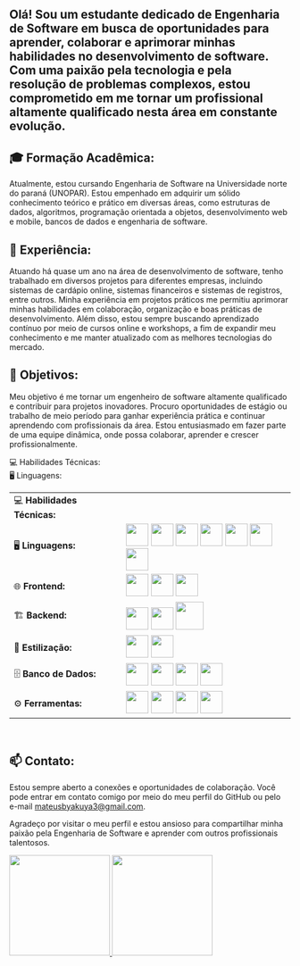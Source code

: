 ## Olá! Sou um estudante dedicado de Engenharia de Software em busca de oportunidades para aprender, colaborar e aprimorar minhas habilidades no desenvolvimento de software. Com uma paixão pela tecnologia e pela resolução de problemas complexos, estou comprometido em me tornar um profissional altamente qualificado nesta área em constante evolução.<br>

## 🎓 Formação Acadêmica:<br>
Atualmente, estou cursando Engenharia de Software na Universidade norte do paraná (UNOPAR). Estou empenhado em adquirir um sólido conhecimento teórico e prático em diversas áreas, como estruturas de dados, algoritmos, programação orientada a objetos, desenvolvimento web e mobile, bancos de dados e engenharia de software.<br>

## 💼 Experiência:<br>
Atuando há quase um ano na área de desenvolvimento de software, tenho trabalhado em diversos projetos para diferentes empresas, incluindo sistemas de cardápio online, sistemas financeiros e sistemas de registros, entre outros. Minha experiência em projetos práticos me permitiu aprimorar minhas habilidades em colaboração, organização e boas práticas de desenvolvimento. Além disso, estou sempre buscando aprendizado contínuo por meio de cursos online e workshops, a fim de expandir meu conhecimento e me manter atualizado com as melhores tecnologias do mercado.<br>

## 🌟 Objetivos:<br>
Meu objetivo é me tornar um engenheiro de software altamente qualificado e contribuir para projetos inovadores. Procuro oportunidades de estágio ou trabalho de meio período para ganhar experiência prática e continuar aprendendo com profissionais da área. Estou entusiasmado em fazer parte de uma equipe dinâmica, onde possa colaborar, aprender e crescer profissionalmente.<br>

💻 Habilidades Técnicas:<br>
🖥️ Linguagens:
<table>
  <tr>
    <td>💻 <b>Habilidades Técnicas:</b></td>
  </tr>
  <tr>
    <td>🖥️ <b>Linguagens:</b></td>
    <td>
      <img src="https://cdn.jsdelivr.net/gh/devicons/devicon/icons/git/git-original.svg" width="40" height="40" />
      <img src="https://cdn.jsdelivr.net/gh/devicons/devicon/icons/html5/html5-original.svg" width="40" height="40"/>
      <img src="https://cdn.jsdelivr.net/gh/devicons/devicon/icons/css3/css3-original.svg" width="40" height="40"/>
      <img src="https://cdn.jsdelivr.net/gh/devicons/devicon/icons/javascript/javascript-original.svg" width="40" height="40"/>
      <img src="https://cdn.jsdelivr.net/gh/devicons/devicon/icons/typescript/typescript-original.svg" width="40" height="40"/>
      <img src="https://cdn.jsdelivr.net/gh/devicons/devicon/icons/java/java-original.svg" width="40" height="40"/>
      <img src="https://cdn.jsdelivr.net/gh/devicons/devicon@latest/icons/python/python-original.svg" width="40" height="40"/>
    </td>
  </tr>
  <tr>
    <td>🌐 <b>Frontend:</b></td>
    <td>
      <img src="https://cdn.jsdelivr.net/gh/devicons/devicon/icons/react/react-original.svg" width="40" height="40"/>
      <img src="https://cdn.jsdelivr.net/gh/devicons/devicon@latest/icons/nextjs/nextjs-original.svg" width="40" height="40" />
      <img src="https://cdn.jsdelivr.net/gh/devicons/devicon@latest/icons/angular/angular-original.svg" width="40" height="40" />
    </td>
  </tr>
  <tr>
    <td>🏗️ <b>Backend:</b></td>
    <td>
      <img src="https://cdn.jsdelivr.net/gh/devicons/devicon/icons/nodejs/nodejs-original.svg" width="40" height="40"/>
      <img src="https://cdn.jsdelivr.net/gh/devicons/devicon@latest/icons/spring/spring-original-wordmark.svg" width="40" height="40" />
      <img src="https://cdn.jsdelivr.net/gh/devicons/devicon@latest/icons/junit/junit-original-wordmark.svg" width="50" height="50" />
    </td>
  </tr>
  <tr>
    <td>🎨 <b>Estilização:</b></td>
    <td>
      <img src="https://skillicons.dev/icons?i=styledcomponents" width="40" height="40"/>
      <img src="https://cdn.jsdelivr.net/gh/devicons/devicon@latest/icons/tailwindcss/tailwindcss-original.svg" width="40" height="40" />
    </td>
  </tr>
  <tr>
    <td>🗄️ <b>Banco de Dados:</b></td>
    <td>
      <img src="https://cdn.jsdelivr.net/gh/devicons/devicon/icons/sqlite/sqlite-original.svg" width="40" height="40"/>
      <img src="https://cdn.jsdelivr.net/gh/devicons/devicon@latest/icons/mariadb/mariadb-original-wordmark.svg" width="40" height="40"/>
      <img src="https://cdn.jsdelivr.net/gh/devicons/devicon@latest/icons/mysql/mysql-original-wordmark.svg" width="40" height="40" />
      <img src="https://cdn.jsdelivr.net/gh/devicons/devicon@latest/icons/postgresql/postgresql-original.svg" width="40" height="40" />
    </td>
  </tr>
  <tr>
    <td>⚙️ <b>Ferramentas:</b></td>
    <td>
      <img src="https://cdn.jsdelivr.net/gh/devicons/devicon@latest/icons/vitejs/vitejs-original.svg" width="40" height="40" />
      <img src="https://cdn.jsdelivr.net/gh/devicons/devicon@latest/icons/docker/docker-original-wordmark.svg" width="40" height="40" />
      <img src="https://cdn.jsdelivr.net/gh/devicons/devicon@latest/icons/insomnia/insomnia-original.svg" width="40" height="40" />
      <img src="https://cdn.jsdelivr.net/gh/devicons/devicon@latest/icons/prisma/prisma-original.svg" width="40" height="40" />
    </td>
  </tr>
</table>
<br>

## 📫 Contato:
Estou sempre aberto a conexões e oportunidades de colaboração. Você pode entrar em contato comigo por meio do meu perfil do GitHub ou pelo e-mail mateusbyakuya3@gmail.com.

Agradeço por visitar o meu perfil e estou ansioso para compartilhar minha paixão pela Engenharia de Software e aprender com outros profissionais talentosos.

<!---
Matheussmaced/Matheussmaced is a ✨ special ✨ repository because its `README.md` (this file) appears on your GitHub profile.
You can click the Preview link to take a look at your changes.
--->

<div>
<a href="https://github.com/Matheussmaced">
<img loading="lazy" height="180em" src="https://github-readme-stats.vercel.app/api/top-langs/?username=Matheussmaced&layout=compact&langs_count=7&theme=dracula"/>
<img loading="lazy" height="180em" src="https://github-readme-stats.vercel.app/api?username=Matheussmaced&show_icons=true&theme=dracula&include_all_commits=true&count_private=true"/>
</div>

